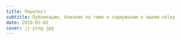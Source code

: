 ```yaml
---
title: Перепост
subtitle: Публикации, близкие по теме и содержанию к идеям ooley
date: 2018-01-02
cover: jj-ying.jpg
---
```

